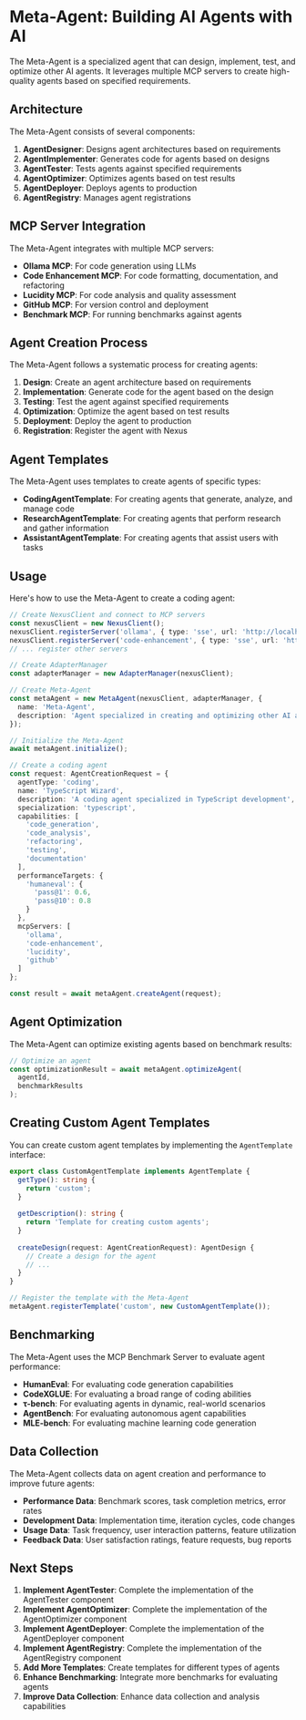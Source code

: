 # Meta-Agent: Building AI Agents with AI

The Meta-Agent is a specialized agent that can design, implement, test, and optimize other AI agents. It leverages multiple MCP servers to create high-quality agents based on specified requirements.

## Architecture

The Meta-Agent consists of several components:

1. **AgentDesigner**: Designs agent architectures based on requirements
2. **AgentImplementer**: Generates code for agents based on designs
3. **AgentTester**: Tests agents against specified requirements
4. **AgentOptimizer**: Optimizes agents based on test results
5. **AgentDeployer**: Deploys agents to production
6. **AgentRegistry**: Manages agent registrations

## MCP Server Integration

The Meta-Agent integrates with multiple MCP servers:

- **Ollama MCP**: For code generation using LLMs
- **Code Enhancement MCP**: For code formatting, documentation, and refactoring
- **Lucidity MCP**: For code analysis and quality assessment
- **GitHub MCP**: For version control and deployment
- **Benchmark MCP**: For running benchmarks against agents

## Agent Creation Process

The Meta-Agent follows a systematic process for creating agents:

1. **Design**: Create an agent architecture based on requirements
2. **Implementation**: Generate code for the agent based on the design
3. **Testing**: Test the agent against specified requirements
4. **Optimization**: Optimize the agent based on test results
5. **Deployment**: Deploy the agent to production
6. **Registration**: Register the agent with Nexus

## Agent Templates

The Meta-Agent uses templates to create agents of specific types:

- **CodingAgentTemplate**: For creating agents that generate, analyze, and manage code
- **ResearchAgentTemplate**: For creating agents that perform research and gather information
- **AssistantAgentTemplate**: For creating agents that assist users with tasks

## Usage

Here's how to use the Meta-Agent to create a coding agent:

```typescript
// Create NexusClient and connect to MCP servers
const nexusClient = new NexusClient();
nexusClient.registerServer('ollama', { type: 'sse', url: 'http://localhost:3011/sse' });
nexusClient.registerServer('code-enhancement', { type: 'sse', url: 'http://localhost:3020/sse' });
// ... register other servers

// Create AdapterManager
const adapterManager = new AdapterManager(nexusClient);

// Create Meta-Agent
const metaAgent = new MetaAgent(nexusClient, adapterManager, {
  name: 'Meta-Agent',
  description: 'Agent specialized in creating and optimizing other AI agents'
});

// Initialize the Meta-Agent
await metaAgent.initialize();

// Create a coding agent
const request: AgentCreationRequest = {
  agentType: 'coding',
  name: 'TypeScript Wizard',
  description: 'A coding agent specialized in TypeScript development',
  specialization: 'typescript',
  capabilities: [
    'code_generation',
    'code_analysis',
    'refactoring',
    'testing',
    'documentation'
  ],
  performanceTargets: {
    'humaneval': {
      'pass@1': 0.6,
      'pass@10': 0.8
    }
  },
  mcpServers: [
    'ollama',
    'code-enhancement',
    'lucidity',
    'github'
  ]
};

const result = await metaAgent.createAgent(request);
```

## Agent Optimization

The Meta-Agent can optimize existing agents based on benchmark results:

```typescript
// Optimize an agent
const optimizationResult = await metaAgent.optimizeAgent(
  agentId,
  benchmarkResults
);
```

## Creating Custom Agent Templates

You can create custom agent templates by implementing the `AgentTemplate` interface:

```typescript
export class CustomAgentTemplate implements AgentTemplate {
  getType(): string {
    return 'custom';
  }
  
  getDescription(): string {
    return 'Template for creating custom agents';
  }
  
  createDesign(request: AgentCreationRequest): AgentDesign {
    // Create a design for the agent
    // ...
  }
}

// Register the template with the Meta-Agent
metaAgent.registerTemplate('custom', new CustomAgentTemplate());
```

## Benchmarking

The Meta-Agent uses the MCP Benchmark Server to evaluate agent performance:

- **HumanEval**: For evaluating code generation capabilities
- **CodeXGLUE**: For evaluating a broad range of coding abilities
- **τ-bench**: For evaluating agents in dynamic, real-world scenarios
- **AgentBench**: For evaluating autonomous agent capabilities
- **MLE-bench**: For evaluating machine learning code generation

## Data Collection

The Meta-Agent collects data on agent creation and performance to improve future agents:

- **Performance Data**: Benchmark scores, task completion metrics, error rates
- **Development Data**: Implementation time, iteration cycles, code changes
- **Usage Data**: Task frequency, user interaction patterns, feature utilization
- **Feedback Data**: User satisfaction ratings, feature requests, bug reports

## Next Steps

1. **Implement AgentTester**: Complete the implementation of the AgentTester component
2. **Implement AgentOptimizer**: Complete the implementation of the AgentOptimizer component
3. **Implement AgentDeployer**: Complete the implementation of the AgentDeployer component
4. **Implement AgentRegistry**: Complete the implementation of the AgentRegistry component
5. **Add More Templates**: Create templates for different types of agents
6. **Enhance Benchmarking**: Integrate more benchmarks for evaluating agents
7. **Improve Data Collection**: Enhance data collection and analysis capabilities
